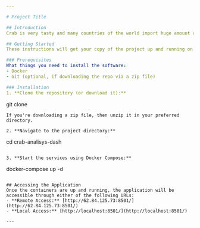 ```yaml
---

# Project Title

## Introduction
Crab is very tasty and many countries of the world import huge amount of crabs for consumption every year. The main benefits of crab farming are, labor cost is very low, production cost is comparatively lower and they grow very fast. Commercial crab farming business is developing the lifestyle of the people of coastal areas. By proper care and management we can earn more from crab farming business than shrimp farming. You can raise mud crabs in two systems. Grow out farming and fattening systems. [https://www.kaggle.com/datasets/sidhus/crab-age-prediction] (https://www.kaggle.com/datasets/sidhus/crab-age-prediction)

## Getting Started
These instructions will get your copy of the project up and running on your local machine for development and testing purposes. 

### Prerequisites
What things you need to install the software:
- Docker
- Git (optional, if downloading the repo via a zip file)

### Installation
1. **Clone the repository (or download it):**
   ```
   git clone 
   ```
   If you're downloading a zip file, then unzip it in your preferred directory.

2. **Navigate to the project directory:**
   ```
   cd crab-analisys-dash
   ```

3. **Start the services using Docker Compose:**
   ```
   docker-compose up -d
   ```

## Accessing the Application
Once the containers are up and running, the application will be accessible through either of the following URLs:
- **Remote Access:** [http://62.84.125.73:8501/](http://62.84.125.73:8501/) 
- **Local Access:** [http://localhost:8501/](http://localhost:8501/)

---
```

